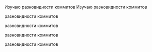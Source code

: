 Изучаю разновидности коммитов
Изучаю разновидности коммитов

разновидности коммитов

разновидности коммитов

разновидности коммитов

разновидности коммитов


